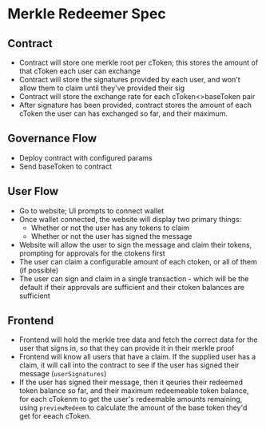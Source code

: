 # Merkle Redeemer Spec

## Contract

- Contract will store one merkle root per cToken; this stores the amount of that cToken each user can exchange
- Contract will store the signatures provided by each user, and won't allow them to claim until they've provided their sig
- Contract will store the exchange rate for each cToken<>baseToken pair
- After signature has been provided, contract stores the amount of each cToken the user can has exchanged so far, and their maximum.

## Governance Flow

- Deploy contract with configured params
- Send baseToken to contract

## User Flow

- Go to website; UI prompts to connect wallet
- Once wallet connected, the website will display two primary things:
  - Whether or not the user has any tokens to claim
  - Whether or not the user has signed the message
- Website will allow the user to sign the message and claim their tokens, prompting for approvals for the ctokens first
- The user can claim a configurable amount of each ctoken, or all of them (if possible)
- The user can sign and claim in a single transaction - which will be the default if their approvals are sufficient and their ctoken balances are sufficient

## Frontend

- Frontend will hold the merkle tree data and fetch the correct data for the user that signs in, so that they can provide it in their merkle proof
- Frontend will know all users that have a claim. If the supplied user has a claim, it will call into the contract to see if the user has signed their message (`userSignatures`)
- If the user has signed their message, then it qeuries their redeemed token balance so far, and their maximum redeemeable token balance, for each cTokenm to get the user's redeemable amounts remaining, using `previewRedeem` to calculate the amount of the base token they'd get for eeach cToken.
